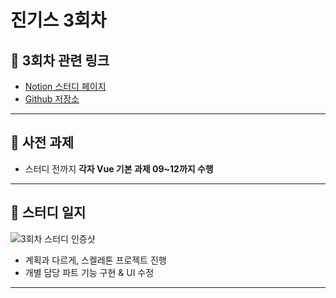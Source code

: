 # 진기스 3회차

## 🔗 3회차 관련 링크

- [Notion 스터디 페이지](https://www.notion.so/3-1c98e00bf3c680b0b977fcbbbfde63b6)
- [Github 저장소](https://github.com/JGStudy/WeeklyStudy/tree/3%ED%9A%8C%EC%B0%A8/3rd_study)

---

## 📌 사전 과제

- 스터디 전까지 **각자 Vue 기본 과제 09~12까지 수행**

---

## 📝 스터디 일지

![3회차 스터디 인증샷](https://github.com/user-attachments/assets/612d4cf7-00ab-468b-b232-1c7de26ee090)



- 계획과 다르게, 스켈레톤 프로젝트 진행
- 개별 담당 파트 기능 구현 & UI 수정

---
